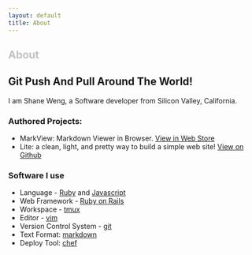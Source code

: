 ```yaml
---
layout: default
title: About
---
```


<div id="home">
  <h2 style="color: silver">About</h2>
</div>

## Git Push And Pull Around The World!

I am Shane Weng, a Software developer from Silicon Valley, California.

### Authored Projects:

- MarkView: Markdown Viewer in Browser. [View in Web
  Store](https://chrome.google.com/webstore/detail/markview/iaddkimmopgchbbnmfmdcophmlnghkim)
- Lite: a clean, light, and pretty way to build a simple web site! [View on Github](https://github.com/swcool/lite)

### Software I use

- Language - [Ruby](https://www.ruby-lang.org/en/) and 
  [Javascript](https://developer.mozilla.org/en-US/docs/Web/JavaScript)
- Web Framework - [Ruby on Rails](http://rubyonrails.org/)
- Workspace - [tmux](http://tmux.sourceforge.net/)  
- Editor - [vim](http://www.vim.org/)
- Version Control System - [git](http://git-scm.com/)
- Text Format: [markdown](http://daringfireball.net/projects/markdown/)
- Deploy Tool: [chef](http://www.opscode.com/chef/)
